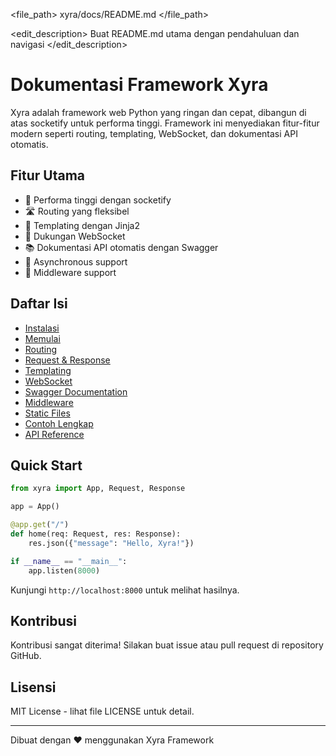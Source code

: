 <file_path>
xyra/docs/README.md
</file_path>

<edit_description>
Buat README.md utama dengan pendahuluan dan navigasi
</edit_description>

# Dokumentasi Framework Xyra

Xyra adalah framework web Python yang ringan dan cepat, dibangun di atas socketify untuk performa tinggi. Framework ini menyediakan fitur-fitur modern seperti routing, templating, WebSocket, dan dokumentasi API otomatis.

## Fitur Utama

- 🚀 Performa tinggi dengan socketify
- 🛣️ Routing yang fleksibel
- 📝 Templating dengan Jinja2
- 🔌 Dukungan WebSocket
- 📚 Dokumentasi API otomatis dengan Swagger
- 🔄 Asynchronous support
- 🧩 Middleware support

## Daftar Isi

- [Instalasi](installation.md)
- [Memulai](getting-started.md)
- [Routing](routing.md)
- [Request & Response](request-response.md)
- [Templating](templating.md)
- [WebSocket](websocket.md)
- [Swagger Documentation](swagger.md)
- [Middleware](middleware.md)
- [Static Files](static-files.md)
- [Contoh Lengkap](examples.md)
- [API Reference](api-reference.md)

## Quick Start

```python
from xyra import App, Request, Response

app = App()

@app.get("/")
def home(req: Request, res: Response):
    res.json({"message": "Hello, Xyra!"})

if __name__ == "__main__":
    app.listen(8000)
```

Kunjungi `http://localhost:8000` untuk melihat hasilnya.

## Kontribusi

Kontribusi sangat diterima! Silakan buat issue atau pull request di repository GitHub.

## Lisensi

MIT License - lihat file LICENSE untuk detail.

---

Dibuat dengan ❤️ menggunakan Xyra Framework